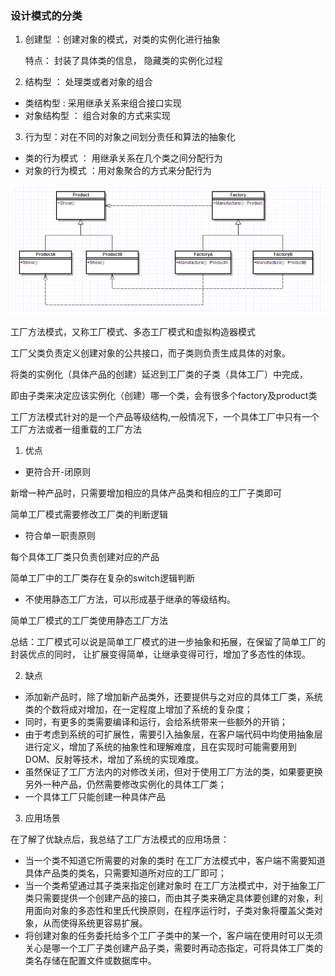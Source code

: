 
### 设计模式的分类
1. 创建型 ：创建对象的模式，对类的实例化进行抽象

   特点：
封装了具体类的信息，
隐藏类的实例化过程

2. 结构型 ： 处理类或者对象的组合

* 类结构型 : 采用继承关系来组合接口实现
* 对象结构型 ： 组合对象的方式来实现

3. 行为型：对在不同的对象之间划分责任和算法的抽象化

* 类的行为模式 ： 用继承关系在几个类之间分配行为
* 对象的行为模式 ：用对象聚合的方式来分配行为


![1](https://github.com/fumeidonga/markdownPic/blob/master/designmodel/factory.png?raw=true)

工厂方法模式，又称工厂模式、多态工厂模式和虚拟构造器模式

工厂父类负责定义创建对象的公共接口，而子类则负责生成具体的对象。

将类的实例化（具体产品的创建）延迟到工厂类的子类（具体工厂）中完成，

即由子类来决定应该实例化（创建）哪一个类，会有很多个factory及product类

工厂方法模式针对的是一个产品等级结构,一般情况下，一个具体工厂中只有一个工厂方法或者一组重载的工厂方法

1. 优点

* 更符合开-闭原则

新增一种产品时，只需要增加相应的具体产品类和相应的工厂子类即可

简单工厂模式需要修改工厂类的判断逻辑

* 符合单一职责原则

每个具体工厂类只负责创建对应的产品

简单工厂中的工厂类存在复杂的switch逻辑判断

* 不使用静态工厂方法，可以形成基于继承的等级结构。

简单工厂模式的工厂类使用静态工厂方法

总结：工厂模式可以说是简单工厂模式的进一步抽象和拓展，在保留了简单工厂的封装优点的同时，
让扩展变得简单，让继承变得可行，增加了多态性的体现。

2. 缺点

* 添加新产品时，除了增加新产品类外，还要提供与之对应的具体工厂类，系统类的个数将成对增加，在一定程度上增加了系统的复杂度；
* 同时，有更多的类需要编译和运行，会给系统带来一些额外的开销；
* 由于考虑到系统的可扩展性，需要引入抽象层，在客户端代码中均使用抽象层进行定义，增加了系统的抽象性和理解难度，且在实现时可能需要用到DOM、反射等技术，增加了系统的实现难度。
* 虽然保证了工厂方法内的对修改关闭，但对于使用工厂方法的类，如果要更换另外一种产品，仍然需要修改实例化的具体工厂类；
* 一个具体工厂只能创建一种具体产品

3. 应用场景

在了解了优缺点后，我总结了工厂方法模式的应用场景：

* 当一个类不知道它所需要的对象的类时
在工厂方法模式中，客户端不需要知道具体产品类的类名，只需要知道所对应的工厂即可；
* 当一个类希望通过其子类来指定创建对象时
在工厂方法模式中，对于抽象工厂类只需要提供一个创建产品的接口，而由其子类来确定具体要创建的对象，利用面向对象的多态性和里氏代换原则，在程序运行时，子类对象将覆盖父类对象，从而使得系统更容易扩展。
* 将创建对象的任务委托给多个工厂子类中的某一个，客户端在使用时可以无须关心是哪一个工厂子类创建产品子类，需要时再动态指定，可将具体工厂类的类名存储在配置文件或数据库中。





